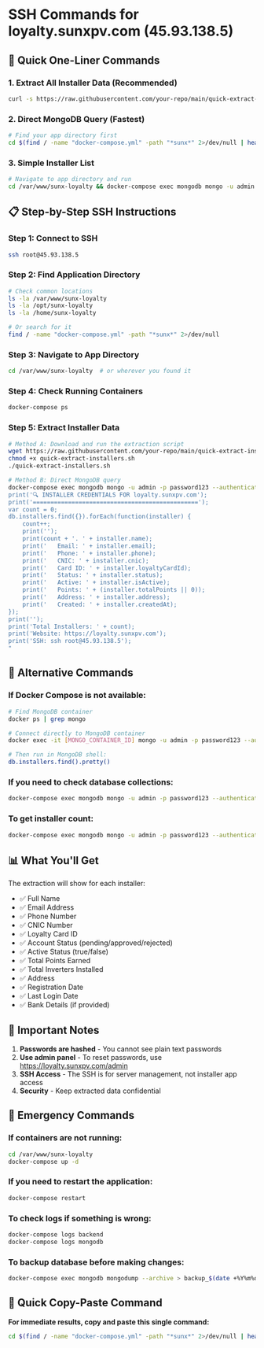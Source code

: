 # SSH Commands for loyalty.sunxpv.com (45.93.138.5)

## 🚀 Quick One-Liner Commands

### **1. Extract All Installer Data (Recommended)**
```bash
curl -s https://raw.githubusercontent.com/your-repo/main/quick-extract-installers.sh | bash
```

### **2. Direct MongoDB Query (Fastest)**
```bash
# Find your app directory first
cd $(find / -name "docker-compose.yml" -path "*sunx*" 2>/dev/null | head -1 | xargs dirname) && docker-compose exec mongodb mongo -u admin -p password123 --authenticationDatabase admin sunx_loyalty --eval "db.installers.find({}, {name:1, email:1, phone:1, cnic:1, loyaltyCardId:1, status:1, isActive:1, totalPoints:1, totalInverters:1, address:1, createdAt:1}).forEach(function(doc) { print('Name: ' + doc.name + ' | Email: ' + doc.email + ' | Phone: ' + doc.phone + ' | Status: ' + doc.status + ' | Active: ' + doc.isActive); });"
```

### **3. Simple Installer List**
```bash
# Navigate to app directory and run
cd /var/www/sunx-loyalty && docker-compose exec mongodb mongo -u admin -p password123 --authenticationDatabase admin sunx_loyalty --eval "print('=== INSTALLER LIST ==='); db.installers.find().forEach(function(i) { print(i.name + ' - ' + i.email + ' - ' + i.phone + ' - ' + i.status); });"
```

## 📋 Step-by-Step SSH Instructions

### **Step 1: Connect to SSH**
```bash
ssh root@45.93.138.5
```

### **Step 2: Find Application Directory**
```bash
# Check common locations
ls -la /var/www/sunx-loyalty
ls -la /opt/sunx-loyalty
ls -la /home/sunx-loyalty

# Or search for it
find / -name "docker-compose.yml" -path "*sunx*" 2>/dev/null
```

### **Step 3: Navigate to App Directory**
```bash
cd /var/www/sunx-loyalty  # or wherever you found it
```

### **Step 4: Check Running Containers**
```bash
docker-compose ps
```

### **Step 5: Extract Installer Data**
```bash
# Method A: Download and run the extraction script
wget https://raw.githubusercontent.com/your-repo/main/quick-extract-installers.sh
chmod +x quick-extract-installers.sh
./quick-extract-installers.sh

# Method B: Direct MongoDB query
docker-compose exec mongodb mongo -u admin -p password123 --authenticationDatabase admin sunx_loyalty --eval "
print('🔍 INSTALLER CREDENTIALS FOR loyalty.sunxpv.com');
print('===============================================');
var count = 0;
db.installers.find({}).forEach(function(installer) {
    count++;
    print('');
    print(count + '. ' + installer.name);
    print('   Email: ' + installer.email);
    print('   Phone: ' + installer.phone);
    print('   CNIC: ' + installer.cnic);
    print('   Card ID: ' + installer.loyaltyCardId);
    print('   Status: ' + installer.status);
    print('   Active: ' + installer.isActive);
    print('   Points: ' + (installer.totalPoints || 0));
    print('   Address: ' + installer.address);
    print('   Created: ' + installer.createdAt);
});
print('');
print('Total Installers: ' + count);
print('Website: https://loyalty.sunxpv.com');
print('SSH: ssh root@45.93.138.5');
"
```

## 🔧 Alternative Commands

### **If Docker Compose is not available:**
```bash
# Find MongoDB container
docker ps | grep mongo

# Connect directly to MongoDB container
docker exec -it [MONGO_CONTAINER_ID] mongo -u admin -p password123 --authenticationDatabase admin sunx_loyalty

# Then run in MongoDB shell:
db.installers.find().pretty()
```

### **If you need to check database collections:**
```bash
docker-compose exec mongodb mongo -u admin -p password123 --authenticationDatabase admin sunx_loyalty --eval "show collections"
```

### **To get installer count:**
```bash
docker-compose exec mongodb mongo -u admin -p password123 --authenticationDatabase admin sunx_loyalty --eval "print('Total Installers: ' + db.installers.count())"
```

## 📊 What You'll Get

The extraction will show for each installer:
- ✅ Full Name
- ✅ Email Address  
- ✅ Phone Number
- ✅ CNIC Number
- ✅ Loyalty Card ID
- ✅ Account Status (pending/approved/rejected)
- ✅ Active Status (true/false)
- ✅ Total Points Earned
- ✅ Total Inverters Installed
- ✅ Address
- ✅ Registration Date
- ✅ Last Login Date
- ✅ Bank Details (if provided)

## 🔐 Important Notes

1. **Passwords are hashed** - You cannot see plain text passwords
2. **Use admin panel** - To reset passwords, use https://loyalty.sunxpv.com/admin
3. **SSH Access** - The SSH is for server management, not installer app access
4. **Security** - Keep extracted data confidential

## 🚨 Emergency Commands

### **If containers are not running:**
```bash
cd /var/www/sunx-loyalty
docker-compose up -d
```

### **If you need to restart the application:**
```bash
docker-compose restart
```

### **To check logs if something is wrong:**
```bash
docker-compose logs backend
docker-compose logs mongodb
```

### **To backup database before making changes:**
```bash
docker-compose exec mongodb mongodump --archive > backup_$(date +%Y%m%d_%H%M%S).archive
```

## 🎯 Quick Copy-Paste Command

**For immediate results, copy and paste this single command:**

```bash
cd $(find / -name "docker-compose.yml" -path "*sunx*" 2>/dev/null | head -1 | xargs dirname 2>/dev/null || echo "/var/www/sunx-loyalty") && echo "📍 Working in: $(pwd)" && echo "🔍 Extracting installer data..." && docker-compose exec mongodb mongo -u admin -p password123 --authenticationDatabase admin sunx_loyalty --quiet --eval "print('🔐 INSTALLER CREDENTIALS - loyalty.sunxpv.com'); print('=========================================='); var count=0; db.installers.find({}).forEach(function(i){ count++; print(count + '. ' + i.name + ' | ' + i.email + ' | ' + i.phone + ' | ' + i.status + ' | Points: ' + (i.totalPoints||0)); }); print(''); print('Total: ' + count + ' installers'); print('SSH: ssh root@45.93.138.5'); print('Web: https://loyalty.sunxpv.com');"
```
